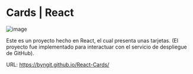 # Cards | React

![image](https://user-images.githubusercontent.com/114372854/209711742-1e8ca757-f5cb-40e5-8368-9cc7f18842fc.png)

Este es un proyecto hecho en React, el cual presenta unas tarjetas.
(El proyecto fue implementado para interactuar con el servicio de despliegue de GitHub). 

URL: https://byngit.github.io/React-Cards/





